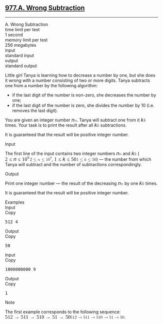 <h2><a href="https://codeforces.com/problemset/problem/977/A?mobile=false">977.A. Wrong Subtraction</a></h2><hr>
<div class="problem-statement"><div class="header"><div class="title">A. Wrong Subtraction</div><div class="time-limit"><div class="property-title">time limit per test</div>1 second</div><div class="memory-limit"><div class="property-title">memory limit per test</div>256 megabytes</div><div class="input-file"><div class="property-title">input</div>standard input</div><div class="output-file"><div class="property-title">output</div>standard output</div></div><div><p>Little girl Tanya is learning how to decrease a number by one, but she does it wrong with a number consisting of two or more digits. Tanya subtracts one from a number by the following algorithm:</p><ul> <li> if the last digit of the number is non-zero, she decreases the number by one; </li><li> if the last digit of the number is zero, she divides the number by 10 (i.e. removes the last digit). </li></ul><p>You are given an integer number <span class="MathJax_Preview" style="color: inherit;"></span><span class="MathJax" id="MathJax-Element-1-Frame" tabindex="0" data-mathml="<math xmlns=&quot;http://www.w3.org/1998/Math/MathML&quot;><mi>n</mi></math>" role="presentation" style="position: relative;"><nobr aria-hidden="true"><span class="math" id="MathJax-Span-1" style="width: 0.658em; display: inline-block;"><span style="display: inline-block; position: relative; width: 0.539em; height: 0px; font-size: 120%;"><span style="position: absolute; clip: rect(1.729em, 1000.48em, 2.503em, -999.997em); top: -2.318em; left: 0em;"><span class="mrow" id="MathJax-Span-2"><span class="mi" id="MathJax-Span-3" style="font-family: STIXGeneral-Italic;">𝑛</span></span><span style="display: inline-block; width: 0px; height: 2.324em;"></span></span></span><span style="display: inline-block; overflow: hidden; vertical-align: -0.068em; border-left: 0px solid; width: 0px; height: 0.718em;"></span></span></nobr><span class="MJX_Assistive_MathML" role="presentation"><math xmlns="http://www.w3.org/1998/Math/MathML"><mi>n</mi></math></span></span><script type="math/tex" id="MathJax-Element-1">n</script>. Tanya will subtract one from it <span class="MathJax_Preview" style="color: inherit;"></span><span class="MathJax" id="MathJax-Element-2-Frame" tabindex="0" data-mathml="<math xmlns=&quot;http://www.w3.org/1998/Math/MathML&quot;><mi>k</mi></math>" role="presentation" style="position: relative;"><nobr aria-hidden="true"><span class="math" id="MathJax-Span-4" style="width: 0.658em; display: inline-block;"><span style="display: inline-block; position: relative; width: 0.539em; height: 0px; font-size: 120%;"><span style="position: absolute; clip: rect(1.491em, 1000.54em, 2.503em, -999.997em); top: -2.318em; left: 0em;"><span class="mrow" id="MathJax-Span-5"><span class="mi" id="MathJax-Span-6" style="font-family: STIXGeneral-Italic;">𝑘</span></span><span style="display: inline-block; width: 0px; height: 2.324em;"></span></span></span><span style="display: inline-block; overflow: hidden; vertical-align: -0.068em; border-left: 0px solid; width: 0px; height: 0.932em;"></span></span></nobr><span class="MJX_Assistive_MathML" role="presentation"><math xmlns="http://www.w3.org/1998/Math/MathML"><mi>k</mi></math></span></span><script type="math/tex" id="MathJax-Element-2">k</script> times. Your task is to print the result after all <span class="MathJax_Preview" style="color: inherit;"></span><span class="MathJax" id="MathJax-Element-3-Frame" tabindex="0" data-mathml="<math xmlns=&quot;http://www.w3.org/1998/Math/MathML&quot;><mi>k</mi></math>" role="presentation" style="position: relative;"><nobr aria-hidden="true"><span class="math" id="MathJax-Span-7" style="width: 0.658em; display: inline-block;"><span style="display: inline-block; position: relative; width: 0.539em; height: 0px; font-size: 120%;"><span style="position: absolute; clip: rect(1.491em, 1000.54em, 2.503em, -999.997em); top: -2.318em; left: 0em;"><span class="mrow" id="MathJax-Span-8"><span class="mi" id="MathJax-Span-9" style="font-family: STIXGeneral-Italic;">𝑘</span></span><span style="display: inline-block; width: 0px; height: 2.324em;"></span></span></span><span style="display: inline-block; overflow: hidden; vertical-align: -0.068em; border-left: 0px solid; width: 0px; height: 0.932em;"></span></span></nobr><span class="MJX_Assistive_MathML" role="presentation"><math xmlns="http://www.w3.org/1998/Math/MathML"><mi>k</mi></math></span></span><script type="math/tex" id="MathJax-Element-3">k</script> subtractions.</p><p>It is guaranteed that the result will be positive integer number.</p></div><div class="input-specification"><div class="section-title">Input</div><p>The first line of the input contains two integer numbers <span class="MathJax_Preview" style="color: inherit;"></span><span class="MathJax" id="MathJax-Element-4-Frame" tabindex="0" data-mathml="<math xmlns=&quot;http://www.w3.org/1998/Math/MathML&quot;><mi>n</mi></math>" role="presentation" style="position: relative;"><nobr aria-hidden="true"><span class="math" id="MathJax-Span-10" style="width: 0.658em; display: inline-block;"><span style="display: inline-block; position: relative; width: 0.539em; height: 0px; font-size: 120%;"><span style="position: absolute; clip: rect(1.729em, 1000.48em, 2.503em, -999.997em); top: -2.318em; left: 0em;"><span class="mrow" id="MathJax-Span-11"><span class="mi" id="MathJax-Span-12" style="font-family: STIXGeneral-Italic;">𝑛</span></span><span style="display: inline-block; width: 0px; height: 2.324em;"></span></span></span><span style="display: inline-block; overflow: hidden; vertical-align: -0.068em; border-left: 0px solid; width: 0px; height: 0.718em;"></span></span></nobr><span class="MJX_Assistive_MathML" role="presentation"><math xmlns="http://www.w3.org/1998/Math/MathML"><mi>n</mi></math></span></span><script type="math/tex" id="MathJax-Element-4">n</script> and <span class="MathJax_Preview" style="color: inherit;"></span><span class="MathJax" id="MathJax-Element-5-Frame" tabindex="0" data-mathml="<math xmlns=&quot;http://www.w3.org/1998/Math/MathML&quot;><mi>k</mi></math>" role="presentation" style="position: relative;"><nobr aria-hidden="true"><span class="math" id="MathJax-Span-13" style="width: 0.658em; display: inline-block;"><span style="display: inline-block; position: relative; width: 0.539em; height: 0px; font-size: 120%;"><span style="position: absolute; clip: rect(1.491em, 1000.54em, 2.503em, -999.997em); top: -2.318em; left: 0em;"><span class="mrow" id="MathJax-Span-14"><span class="mi" id="MathJax-Span-15" style="font-family: STIXGeneral-Italic;">𝑘</span></span><span style="display: inline-block; width: 0px; height: 2.324em;"></span></span></span><span style="display: inline-block; overflow: hidden; vertical-align: -0.068em; border-left: 0px solid; width: 0px; height: 0.932em;"></span></span></nobr><span class="MJX_Assistive_MathML" role="presentation"><math xmlns="http://www.w3.org/1998/Math/MathML"><mi>k</mi></math></span></span><script type="math/tex" id="MathJax-Element-5">k</script> (<span class="MathJax_Preview" style="color: inherit;"></span><span class="MathJax" id="MathJax-Element-6-Frame" tabindex="0" data-mathml="<math xmlns=&quot;http://www.w3.org/1998/Math/MathML&quot;><mn>2</mn><mo>&amp;#x2264;</mo><mi>n</mi><mo>&amp;#x2264;</mo><msup><mn>10</mn><mn>9</mn></msup></math>" role="presentation" style="position: relative;"><nobr aria-hidden="true"><span class="math" id="MathJax-Span-16" style="width: 5.836em; display: inline-block;"><span style="display: inline-block; position: relative; width: 4.824em; height: 0px; font-size: 120%;"><span style="position: absolute; clip: rect(1.253em, 1004.82em, 2.622em, -999.997em); top: -2.318em; left: 0em;"><span class="mrow" id="MathJax-Span-17"><span class="mn" id="MathJax-Span-18" style="font-family: STIXGeneral-Regular;">2</span><span class="mo" id="MathJax-Span-19" style="font-family: STIXGeneral-Regular; padding-left: 0.301em;">≤</span><span class="mi" id="MathJax-Span-20" style="font-family: STIXGeneral-Italic; padding-left: 0.301em;">𝑛</span><span class="mo" id="MathJax-Span-21" style="font-family: STIXGeneral-Regular; padding-left: 0.301em;">≤</span><span class="msubsup" id="MathJax-Span-22" style="padding-left: 0.301em;"><span style="display: inline-block; position: relative; width: 1.432em; height: 0px;"><span style="position: absolute; clip: rect(3.158em, 1000.96em, 4.17em, -999.997em); top: -3.985em; left: 0em;"><span class="mn" id="MathJax-Span-23" style="font-family: STIXGeneral-Regular;">10</span><span style="display: inline-block; width: 0px; height: 3.991em;"></span></span><span style="position: absolute; top: -4.402em; left: 1.015em;"><span class="mn" id="MathJax-Span-24" style="font-size: 70.7%; font-family: STIXGeneral-Regular;">9</span><span style="display: inline-block; width: 0px; height: 3.991em;"></span></span></span></span></span><span style="display: inline-block; width: 0px; height: 2.324em;"></span></span></span><span style="display: inline-block; overflow: hidden; vertical-align: -0.211em; border-left: 0px solid; width: 0px; height: 1.361em;"></span></span></nobr><span class="MJX_Assistive_MathML" role="presentation"><math xmlns="http://www.w3.org/1998/Math/MathML"><mn>2</mn><mo>≤</mo><mi>n</mi><mo>≤</mo><msup><mn>10</mn><mn>9</mn></msup></math></span></span><script type="math/tex" id="MathJax-Element-6">2 \le n \le 10^9</script>, <span class="MathJax_Preview" style="color: inherit;"></span><span class="MathJax" id="MathJax-Element-7-Frame" tabindex="0" data-mathml="<math xmlns=&quot;http://www.w3.org/1998/Math/MathML&quot;><mn>1</mn><mo>&amp;#x2264;</mo><mi>k</mi><mo>&amp;#x2264;</mo><mn>50</mn></math>" role="presentation" style="position: relative;"><nobr aria-hidden="true"><span class="math" id="MathJax-Span-25" style="width: 5.241em; display: inline-block;"><span style="display: inline-block; position: relative; width: 4.348em; height: 0px; font-size: 120%;"><span style="position: absolute; clip: rect(1.432em, 1004.35em, 2.622em, -999.997em); top: -2.318em; left: 0em;"><span class="mrow" id="MathJax-Span-26"><span class="mn" id="MathJax-Span-27" style="font-family: STIXGeneral-Regular;">1</span><span class="mo" id="MathJax-Span-28" style="font-family: STIXGeneral-Regular; padding-left: 0.301em;">≤</span><span class="mi" id="MathJax-Span-29" style="font-family: STIXGeneral-Italic; padding-left: 0.301em;">𝑘</span><span class="mo" id="MathJax-Span-30" style="font-family: STIXGeneral-Regular; padding-left: 0.301em;">≤</span><span class="mn" id="MathJax-Span-31" style="font-family: STIXGeneral-Regular; padding-left: 0.301em;">50</span></span><span style="display: inline-block; width: 0px; height: 2.324em;"></span></span></span><span style="display: inline-block; overflow: hidden; vertical-align: -0.211em; border-left: 0px solid; width: 0px; height: 1.075em;"></span></span></nobr><span class="MJX_Assistive_MathML" role="presentation"><math xmlns="http://www.w3.org/1998/Math/MathML"><mn>1</mn><mo>≤</mo><mi>k</mi><mo>≤</mo><mn>50</mn></math></span></span><script type="math/tex" id="MathJax-Element-7">1 \le k \le 50</script>) — the number from which Tanya will subtract and the number of subtractions correspondingly.</p></div><div class="output-specification"><div class="section-title">Output</div><p>Print one integer number — the result of the decreasing <span class="MathJax_Preview" style="color: inherit;"></span><span class="MathJax" id="MathJax-Element-8-Frame" tabindex="0" data-mathml="<math xmlns=&quot;http://www.w3.org/1998/Math/MathML&quot;><mi>n</mi></math>" role="presentation" style="position: relative;"><nobr aria-hidden="true"><span class="math" id="MathJax-Span-32" style="width: 0.658em; display: inline-block;"><span style="display: inline-block; position: relative; width: 0.539em; height: 0px; font-size: 120%;"><span style="position: absolute; clip: rect(1.729em, 1000.48em, 2.503em, -999.997em); top: -2.318em; left: 0em;"><span class="mrow" id="MathJax-Span-33"><span class="mi" id="MathJax-Span-34" style="font-family: STIXGeneral-Italic;">𝑛</span></span><span style="display: inline-block; width: 0px; height: 2.324em;"></span></span></span><span style="display: inline-block; overflow: hidden; vertical-align: -0.068em; border-left: 0px solid; width: 0px; height: 0.718em;"></span></span></nobr><span class="MJX_Assistive_MathML" role="presentation"><math xmlns="http://www.w3.org/1998/Math/MathML"><mi>n</mi></math></span></span><script type="math/tex" id="MathJax-Element-8">n</script> by one <span class="MathJax_Preview" style="color: inherit;"></span><span class="MathJax" id="MathJax-Element-9-Frame" tabindex="0" data-mathml="<math xmlns=&quot;http://www.w3.org/1998/Math/MathML&quot;><mi>k</mi></math>" role="presentation" style="position: relative;"><nobr aria-hidden="true"><span class="math" id="MathJax-Span-35" style="width: 0.658em; display: inline-block;"><span style="display: inline-block; position: relative; width: 0.539em; height: 0px; font-size: 120%;"><span style="position: absolute; clip: rect(1.491em, 1000.54em, 2.503em, -999.997em); top: -2.318em; left: 0em;"><span class="mrow" id="MathJax-Span-36"><span class="mi" id="MathJax-Span-37" style="font-family: STIXGeneral-Italic;">𝑘</span></span><span style="display: inline-block; width: 0px; height: 2.324em;"></span></span></span><span style="display: inline-block; overflow: hidden; vertical-align: -0.068em; border-left: 0px solid; width: 0px; height: 0.932em;"></span></span></nobr><span class="MJX_Assistive_MathML" role="presentation"><math xmlns="http://www.w3.org/1998/Math/MathML"><mi>k</mi></math></span></span><script type="math/tex" id="MathJax-Element-9">k</script> times.</p><p>It is guaranteed that the result will be positive integer number. </p></div><div class="sample-tests"><div class="section-title">Examples</div><div class="sample-test"><div class="input"><div class="title">Input<div title="Copy" data-clipboard-target="#id005483447438309021" id="id0019153483013350758" class="input-output-copier">Copy</div></div><pre id="id005483447438309021">512 4<br></pre></div><div class="output"><div class="title">Output<div title="Copy" data-clipboard-target="#id006888316931420464" id="id0006888181762285606" class="input-output-copier">Copy</div></div><pre id="id006888316931420464">50<br></pre></div><div class="input"><div class="title">Input<div title="Copy" data-clipboard-target="#id006626651325810244" id="id003697104335939998" class="input-output-copier">Copy</div></div><pre id="id006626651325810244">1000000000 9<br></pre></div><div class="output"><div class="title">Output<div title="Copy" data-clipboard-target="#id004506819864593954" id="id00168402555818447" class="input-output-copier">Copy</div></div><pre id="id004506819864593954">1<br></pre></div></div></div><div class="note"><div class="section-title">Note</div><p>The first example corresponds to the following sequence: <span class="MathJax_Preview" style="color: inherit;"></span><span class="MathJax" id="MathJax-Element-10-Frame" tabindex="0" data-mathml="<math xmlns=&quot;http://www.w3.org/1998/Math/MathML&quot;><mn>512</mn><mo stretchy=&quot;false&quot;>&amp;#x2192;</mo><mn>511</mn><mo stretchy=&quot;false&quot;>&amp;#x2192;</mo><mn>510</mn><mo stretchy=&quot;false&quot;>&amp;#x2192;</mo><mn>51</mn><mo stretchy=&quot;false&quot;>&amp;#x2192;</mo><mn>50</mn></math>" role="presentation" style="position: relative;"><nobr aria-hidden="true"><span class="math" id="MathJax-Span-38" style="width: 15.36em; display: inline-block;"><span style="display: inline-block; position: relative; width: 12.801em; height: 0px; font-size: 120%;"><span style="position: absolute; clip: rect(1.372em, 1012.8em, 2.443em, -999.997em); top: -2.259em; left: 0em;"><span class="mrow" id="MathJax-Span-39"><span class="mn" id="MathJax-Span-40" style="font-family: STIXGeneral-Regular;">512</span><span class="mo" id="MathJax-Span-41" style="font-family: STIXGeneral-Regular; padding-left: 0.301em;">→</span><span class="mn" id="MathJax-Span-42" style="font-family: STIXGeneral-Regular; padding-left: 0.301em;">511</span><span class="mo" id="MathJax-Span-43" style="font-family: STIXGeneral-Regular; padding-left: 0.301em;">→</span><span class="mn" id="MathJax-Span-44" style="font-family: STIXGeneral-Regular; padding-left: 0.301em;">510</span><span class="mo" id="MathJax-Span-45" style="font-family: STIXGeneral-Regular; padding-left: 0.301em;">→</span><span class="mn" id="MathJax-Span-46" style="font-family: STIXGeneral-Regular; padding-left: 0.301em;">51</span><span class="mo" id="MathJax-Span-47" style="font-family: STIXGeneral-Regular; padding-left: 0.301em;">→</span><span class="mn" id="MathJax-Span-48" style="font-family: STIXGeneral-Regular; padding-left: 0.301em;">50</span></span><span style="display: inline-block; width: 0px; height: 2.265em;"></span></span></span><span style="display: inline-block; overflow: hidden; vertical-align: -0.068em; border-left: 0px solid; width: 0px; height: 1.004em;"></span></span></nobr><span class="MJX_Assistive_MathML" role="presentation"><math xmlns="http://www.w3.org/1998/Math/MathML"><mn>512</mn><mo stretchy="false">→</mo><mn>511</mn><mo stretchy="false">→</mo><mn>510</mn><mo stretchy="false">→</mo><mn>51</mn><mo stretchy="false">→</mo><mn>50</mn></math></span></span><script type="math/tex" id="MathJax-Element-10">512 \rightarrow 511 \rightarrow 510 \rightarrow 51 \rightarrow 50</script>.</p></div></div>